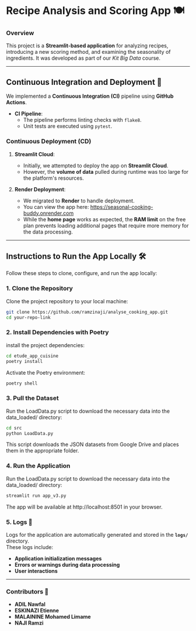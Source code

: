 # **Recipe Analysis and Scoring App** 🍽  

### **Overview**  
This project is a **Streamlit-based application** for analyzing recipes, introducing a new scoring method, and examining the seasonality of ingredients. It was developed as part of our *Kit Big Data* course.  

---

## **Continuous Integration and Deployment** 🚀  

We implemented a **Continuous Integration (CI)** pipeline using **GitHub Actions**.  

- **CI Pipeline**:  
  - The pipeline performs linting checks with `flake8`.
  - Unit tests are executed using `pytest`.

### **Continuous Deployment (CD)**  

1. **Streamlit Cloud**:  
   - Initially, we attempted to deploy the app on **Streamlit Cloud**.  
   - However, the **volume of data** pulled during runtime was too large for the platform's resources.  

2. **Render Deployment**:  
   - We migrated to **Render** to handle deployment.  
   - You can view the app here: https://seasonal-cooking-buddy.onrender.com 
   - While the **home page** works as expected, the **RAM limit** on the free plan prevents loading additional pages that require more memory for the data processing.  

---

## **Instructions to Run the App Locally** 🛠  

Follow these steps to clone, configure, and run the app locally:

### **1. Clone the Repository**  
Clone the project repository to your local machine:  

```bash
git clone https://github.com/ramzinaji/analyse_cooking_app.git
cd your-repo-link
```

### **2. Install Dependencies with Poetry**  
install the project dependencies:

```bash
cd etude_app_cuisine
poetry install
```

Activate the Poetry environment:

```bash
poetry shell
```

### **3. Pull the Dataset**  
Run the LoadData.py script to download the necessary data into the data_loaded/ directory:

```bash
cd src
python LoadData.py
```

This script downloads the JSON datasets from Google Drive and places them in the appropriate folder.

### **4. Run the Application**  
Run the LoadData.py script to download the necessary data into the data_loaded/ directory:

```bash
streamlit run app_v3.py
```

The app will be available at http://localhost:8501 in your browser.

### **5. Logs** 📝  
Logs for the application are automatically generated and stored in the **`logs/`** directory.  
These logs include:

- **Application initialization messages**  
- **Errors or warnings during data processing**  
- **User interactions**  

---

### **Contributors** 👥  
- **ADIL Nawfal**  
- **ESKINAZI Etienne**  
- **MALAININE Mohamed Limame**  
- **NAJI Ramzi**  
